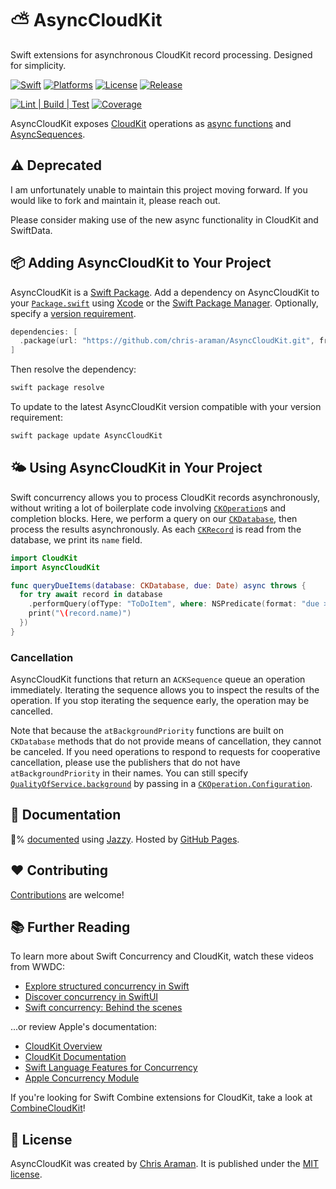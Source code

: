 # ⛅️ AsyncCloudKit

Swift extensions for asynchronous CloudKit record processing. Designed for simplicity.

[![Swift](https://img.shields.io/endpoint?label=swift&logo=swift&style=flat-square&url=https%3A%2F%2Fswiftpackageindex.com%2Fapi%2Fpackages%2Fchris-araman%2FAsyncCloudKit%2Fbadge%3Ftype%3Dswift-versions)](https://swiftpackageindex.com/chris-araman/AsyncCloudKit)
[![Platforms](https://img.shields.io/endpoint?label=platforms&logo=apple&style=flat-square&url=https%3A%2F%2Fswiftpackageindex.com%2Fapi%2Fpackages%2Fchris-araman%2FAsyncCloudKit%2Fbadge%3Ftype%3Dplatforms)](https://swiftpackageindex.com/chris-araman/AsyncCloudKit)
[![License](https://img.shields.io/github/license/chris-araman/AsyncCloudKit?style=flat-square&color=informational)](https://github.com/chris-araman/AsyncCloudKit/blob/main/LICENSE.md)
[![Release](https://img.shields.io/github/v/tag/chris-araman/AsyncCloudKit?style=flat-square&color=informational&label=release&sort=semver)](https://github.com/chris-araman/AsyncCloudKit/releases)

[![Lint | Build | Test](https://img.shields.io/github/workflow/status/chris-araman/AsyncCloudKit/Continuous%20Integration/main?style=flat-square&logo=github&label=lint%20%7C%20build%20%7C%20test)](https://github.com/chris-araman/AsyncCloudKit/actions/workflows/ci.yml?query=branch%3Amain)
[![Coverage](https://img.shields.io/codecov/c/github/chris-araman/AsyncCloudKit/main?style=flat-square&color=informational)](https://app.codecov.io/gh/chris-araman/AsyncCloudKit/)

AsyncCloudKit exposes [CloudKit](https://developer.apple.com/documentation/cloudkit) operations as
[async functions](https://docs.swift.org/swift-book/LanguageGuide/Concurrency.html#ID639) and
[AsyncSequences](https://docs.swift.org/swift-book/LanguageGuide/Concurrency.html#ID640).

## ⚠️ Deprecated

I am unfortunately unable to maintain this project moving forward. If you would like to fork and maintain it, please reach out.

Please consider making use of the new async functionality in CloudKit and SwiftData.

## 📦 Adding AsyncCloudKit to Your Project

AsyncCloudKit is a [Swift Package](https://developer.apple.com/documentation/swift_packages).
Add a dependency on AsyncCloudKit to your
[`Package.swift`](https://docs.swift.org/package-manager/PackageDescription/PackageDescription.html) using
[Xcode](https://developer.apple.com/documentation/xcode/adding_package_dependencies_to_your_app) or the
[Swift Package Manager](https://swift.org/package-manager/). Optionally, specify a
[version requirement](https://docs.swift.org/package-manager/PackageDescription/PackageDescription.html#package-dependency-requirement).

```swift
dependencies: [
  .package(url: "https://github.com/chris-araman/AsyncCloudKit.git", from: "1.0.0")
]
```

Then resolve the dependency:

```bash
swift package resolve
```

To update to the latest AsyncCloudKit version compatible with your version requirement:

```bash
swift package update AsyncCloudKit
```

## 🌤 Using AsyncCloudKit in Your Project

Swift concurrency allows you to process CloudKit records asynchronously, without writing a lot of boilerplate code involving
[`CKOperation`](https://developer.apple.com/documentation/cloudkit/ckoperation/)s and completion blocks.
Here, we perform a query on our
[`CKDatabase`](https://developer.apple.com/documentation/cloudkit/ckdatabase), then process the results
asynchronously. As each [`CKRecord`](https://developer.apple.com/documentation/cloudkit/ckrecord) is read from the
database, we print its `name` field.

```swift
import CloudKit
import AsyncCloudKit

func queryDueItems(database: CKDatabase, due: Date) async throws {
  for try await record in database
    .performQuery(ofType: "ToDoItem", where: NSPredicate(format: "due >= %@", due)) { (record: CKRecord) in
    print("\(record.name)")
  })
}
```

### Cancellation

AsyncCloudKit functions that return an `ACKSequence` queue an operation immediately. Iterating
the sequence allows you to inspect the results of the operation. If you stop iterating the sequence early,
the operation may be cancelled.

Note that because the `atBackgroundPriority` functions are built on `CKDatabase` methods that do not provide means of
cancellation, they cannot be canceled. If you need operations to respond to requests for cooperative cancellation,
please use the publishers that do not have `atBackgroundPriority` in their names. You can still specify
[`QualityOfService.background`](https://developer.apple.com/documentation/foundation/qualityofservice/background)
by passing in a
[`CKOperation.Configuration`](https://developer.apple.com/documentation/cloudkit/ckoperation/configuration).

## 📘 Documentation

💯% [documented](https://asynccloudkit.hiddenplace.dev) using [Jazzy](https://github.com/realm/jazzy).
Hosted by [GitHub Pages](https://pages.github.com).

## ❤️ Contributing

[Contributions](https://github.com/chris-araman/AsyncCloudKit/blob/main/CONTRIBUTING.md) are welcome!

## 📚 Further Reading

To learn more about Swift Concurrency and CloudKit, watch these videos from WWDC:

- [Explore structured concurrency in Swift](https://developer.apple.com/videos/play/wwdc2021/10134/)
- [Discover concurrency in SwiftUI](https://developer.apple.com/videos/play/wwdc2021/10019/)
- [Swift concurrency: Behind the scenes](https://developer.apple.com/videos/play/wwdc2021/10254/)

...or review Apple's documentation:

- [CloudKit Overview](https://developer.apple.com/icloud/cloudkit/)
- [CloudKit Documentation](https://developer.apple.com/documentation/cloudkit)
- [Swift Language Features for Concurrency](https://docs.swift.org/swift-book/LanguageGuide/Concurrency.html)
- [Apple Concurrency Module](https://developer.apple.com/documentation/swift/swift_standard_library/concurrency)

If you're looking for Swift Combine extensions for CloudKit, take a look at
[CombineCloudKit](https://github.com/chris-araman/CombineCloudKit)!

## 📜 License

AsyncCloudKit was created by [Chris Araman](https://github.com/chris-araman). It is published under the
[MIT license](https://github.com/chris-araman/AsyncCloudKit/blob/main/LICENSE.md).
